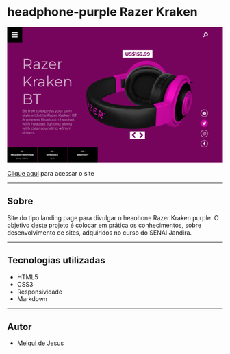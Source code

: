 # headphone-purple Razer Kraken

![](./img/screeshot.png)

[Clique aqui](https://dumel.github.io/headphone-purple/) para acessar o site

---

## Sobre
Site do tipo landing page para divulgar o heaohone Razer Kraken purple.
O objetivo deste projeto é colocar em prática os conhecimentos, sobre desenvolvimento de sites, adquiridos no curso do SENAI Jandira.

---
## Tecnologias utilizadas
- HTML5
- CSS3
- Responsividade
- Markdown

---

## Autor
- [Melqui de Jesus](https://dumel.github.io/headphone-)